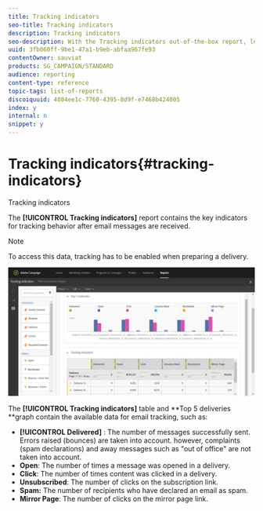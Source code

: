 ```yaml
---
title: Tracking indicators
seo-title: Tracking indicators
description: Tracking indicators
seo-description: With the Tracking indicators out-of-the-box report, learn about the behavior of your customers when they receive email messages.
uuid: 3fb060ff-9be1-47a1-b9eb-abfaa967fe93
contentOwner: sauviat
products: SG_CAMPAIGN/STANDARD
audience: reporting
content-type: reference
topic-tags: list-of-reports
discoiquuid: 4084ee1c-7760-4395-8d9f-e7468b424005
index: y
internal: n
snippet: y
---
```


# Tracking indicators{#tracking-indicators}

Tracking indicators

The **[!UICONTROL Tracking indicators]** report contains the key indicators for tracking behavior after email messages are received.

>[!NOTE]
>
>To access this data, tracking has to be enabled when preparing a delivery.

![](assets/delivery_reports_2.png)

The **[!UICONTROL Tracking indicators]** table and **Top 5 deliveries **graph contain the available data for email tracking, such as:

* **[!UICONTROL Delivered]** : The number of messages successfully sent. Errors raised (bounces) are taken into account. however, complaints (spam declarations) and away messages such as "out of office" are not taken into account.
* **Open**: The number of times a message was opened in a delivery.
* **Click**: The number of times content was clicked in a delivery.
* **Unsubscribed**: The number of clicks on the subscription link.
* **Spam:** The number of recipients who have declared an email as spam.
* **Mirror Page**: The number of clicks on the mirror page link.

